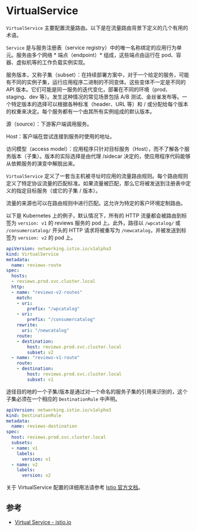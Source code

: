 # VirtualService

`VirtualService` 主要配置流量路由。以下是在流量路由背景下定义的几个有用的术语。

`Service` 是与服务注册表（service registry）中的唯一名称绑定的应用行为单元。服务由多个网络 * 端点（endpoint）* 组成，这些端点由运行在 pod、容器、虚拟机等的工作负载实例实现。

服务版本，又称子集（subset）：在持续部署方案中，对于一个给定的服务，可能有不同的实例子集，运行应用程序二进制的不同变体。这些变体不一定是不同的 API 版本。它们可能是同一服务的迭代变化，部署在不同的环境（prod、staging、dev 等）。发生这种情况的常见场景包括 A/B 测试、金丝雀发布等。一个特定版本的选择可以根据各种标准（header、URL 等）和 / 或分配给每个版本的权重来决定。每个服务都有一个由其所有实例组成的默认版本。

源（source）：下游客户端调用服务。

Host：客户端在尝试连接到服务时使用的地址。

访问模型（access model）：应用程序只针对目标服务（Host），而不了解各个服务版本（子集）。版本的实际选择是由代理 /sidecar 决定的，使应用程序代码能够从依赖服务的演变中解脱出来。

`VirtualService` 定义了一套当主机被寻址时应用的流量路由规则。每个路由规则定义了特定协议流量的匹配标准。如果流量被匹配，那么它将被发送到注册表中定义的指定目标服务（或它的子集 / 版本）。

流量的来源也可以在路由规则中进行匹配。这允许为特定的客户环境定制路由。

以下是 Kubernetes 上的例子，默认情况下，所有的 HTTP 流量都会被路由到标签为 `version: v1` 的 reviews 服务的 pod 上。此外，路径以 `/wpcatalog/` 或 `/consumercatalog/` 开头的 HTTP 请求将被重写为 `/newcatalog`，并被发送到标签为 `version: v2` 的 pod 上。

```yaml
apiVersion: networking.istio.io/v1alpha3
kind: VirtualService
metadata:
  name: reviews-route
spec:
  hosts:
  - reviews.prod.svc.cluster.local
  http:
  - name: "reviews-v2-routes"
    match:
    - uri:
        prefix: "/wpcatalog"
    - uri:
        prefix: "/consumercatalog"
    rewrite:
      uri: "/newcatalog"
    route:
    - destination:
        host: reviews.prod.svc.cluster.local
        subset: v2
  - name: "reviews-v1-route"
    route:
    - destination:
        host: reviews.prod.svc.cluster.local
        subset: v1
```

途径目的地的一个子集/版本是通过对一个命名的服务子集的引用来识别的，这个子集必须在一个相应的 `DestinationRule` 中声明。

```yaml
apiVersion: networking.istio.io/v1alpha3
kind: DestinationRule
metadata:
  name: reviews-destination
spec:
  host: reviews.prod.svc.cluster.local
  subsets:
  - name: v1
    labels:
      version: v1
  - name: v2
    labels:
      version: v2
```

关于 VirtualService 配置的详细用法请参考 [Istio 官方文档](https://istio.io/latest/docs/reference/config/networking/virtual-service/)。

## 参考

- [Virtual Service - istio.io](https://istio.io/latest/docs/reference/config/networking/virtual-service/)